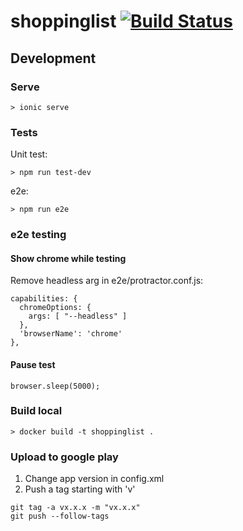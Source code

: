 # shoppinglist [![Build Status](https://travis-ci.org/AngelVlc/shoppinglist.svg?branch=master)](https://travis-ci.org/AngelVlc/shoppinglist)

## Development

### Serve

```
> ionic serve
```

### Tests

Unit test:

```
> npm run test-dev
```

e2e:
```
> npm run e2e
```

### e2e testing

#### Show chrome while testing

Remove headless arg in e2e/protractor.conf.js:

```
capabilities: {
  chromeOptions: {
    args: [ "--headless" ]
  },
  'browserName': 'chrome'
},
```

#### Pause test

```
browser.sleep(5000);
```

### Build local

```
> docker build -t shoppinglist .
```

### Upload to google play

1. Change app version in config.xml
2. Push a tag starting with 'v'

```
git tag -a vx.x.x -m "vx.x.x"
git push --follow-tags
```
